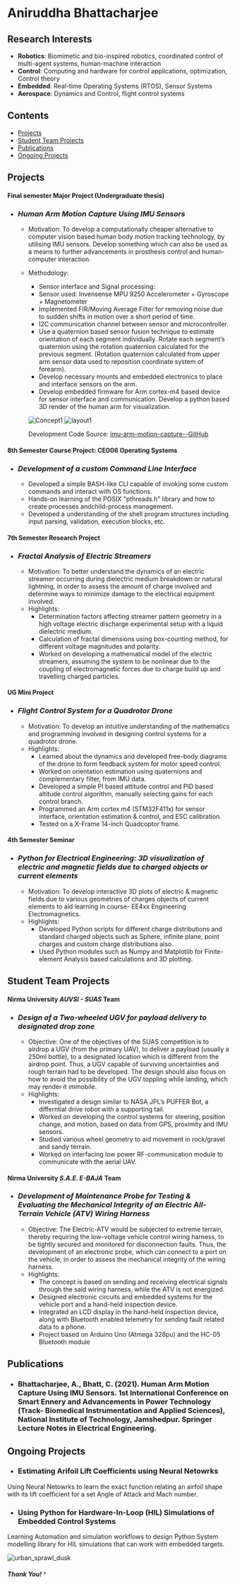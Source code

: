 # Aniruddha Bhattacharjee

## Research Interests

- **Robotics**: Biomimetic and bio-inspired robotics, coordinated control of multi-agent systems, human-machine interaction
- **Control**: Computing and hardware for control applications, optimization, Control theory
- **Embedded**: Real-time Operating Systems (RTOS), Sensor Systems
- **Aerospace**: Dynamics and Control, flight control systems

## Contents

- [Projects](#projects)
- [Student Team Projects](#student-team-projects)
- [Publications](#publications)
- [Ongoing Projects](#ongoing-projects)

## Projects

#### Final semester Major Project (Undergraduate thesis)
- ### **_Human Arm Motion Capture Using IMU Sensors_**
  - Motivation: To develop a computationally cheaper alternative to computer vision based human body motion tracking technology, by utilising IMU sensors. Develop something which can also be used as a means to further advancements in prosthesis control and human-computer interaction.
  - Methodology:
    - Sensor interface and Signal processing:
     + Sensor used: Invensense MPU 9250 Accelerometer + Gyroscope + Magnetometer
     + Implemented FIR/Moving Average Filter for removing noise due to sudden shifts in motion over a short period of time.
     + I2C communication channel between sensor and microcontroller.
    - Use a quaternion based sensor fusion technique to estimate orientation of each segment individually. Rotate each segment’s quaternion using the rotation quaternion calculated for the previous segment. (Rotation quaternion calculated from upper arm sensor data used to reposition coordinate system of forearm).
    - Develop necessary mounts and embedded electronics to place and interface sensors on the arm.
    - Develop embedded firmware for Arm cortex-m4 based device for sensor interface and communication. Develop a python based 3D render of the human arm for visualization.

     ![Concept1](/assets/media/concept1.png)  ![layout1](/assets/media/layout1.png)

      Development Code Source: [imu-arm-motion-capture--GitHub](https://github.com/ARZ3N/imu-arm-motion-capture)
      
#### 8th Semester Course Project: CE006 Operating Systems
- ### **_Development of a custom Command Line Interface_**
  - Developed a simple BASH-like CLI capable of invoking some custom commands and interact with OS functions.
  - Hands-on learning of the POSIX "pthreads.h" library and how to create processes andchild-process management.
  - Developed a understanding of the shell program structures including input parsing, validation, execution blocks, etc.

#### 7th Semester Research Project
- ### **_Fractal Analysis of Electric Streamers_**
  - Motivation: To better understand the dynamics of an electric streamer occurring during dielectric medium breakdown or natural lightning, in order to assess the amount of charge involved and determine ways to minimize damage to the electrical equipment involved.
  - Highlights:
    - Determination factors affecting streamer pattern geometry in a high voltage electric discharge experimental setup with a liquid dielectric medium. 
    - Calculation of fractal dimensions using box-counting method, for different voltage magnitudes and polarity.
    - Worked on developing a mathematical model of the electric streamers, assuming the system to be nonlinear due to the coupling of electromagnetic forces due to charge build up and travelling charged particles.


#### UG Mini Project
- ### **_Flight Control System for a Quadrotor Drone_**
  - Motivation: To develop an intuitive understanding of the mathematics and programming involved in designing control systems for a quadrotor drone.
  - Highlights:
    - Learned about the dynamics and developed free-body diagrams of the drone to form feedback system for motor speed control.
    - Worked on orientation estimation using quaternions and complementary filter, from IMU data.
    - Developed a simple PI based attitude control and PID based altitude control algorithm, manually selecting gains for each control branch.
    - Programmed an Arm cortex m4 (STM32F411x) for sensor interface, orientation estimation & control, and ESC calibration.
    - Tested on a X-Frame 14-inch Quadcoptor frame.


#### 4th Semester Seminar
- ### **_Python for Electrical Engineering: 3D visualization of electric and magnetic fields due to charged objects or current elements_**
  - Motivation: To develop interactive 3D plots of electric & magnetic fields due to various geometries of charges objects of current elements to aid learning in course- EE4xx Engineering Electromagnetics.
  - Highlights:
    - Developed Python scripts for different charge distributions and standard charged objects such as Sphere, infinite plane, point charges and custom charge distributions also.
    - Used Python modules such as Numpy and Matplotlib for Finite-element Analysis based calculations and 3D plotting.

## Student Team Projects

#### Nirma University _AUVSI - SUAS_ Team
- ### **_Design of a Two-wheeled UGV for payload delivery to designated drop zone_**
  - Objective: One of the objectives of the SUAS competition is to airdrop a UGV (from the primary UAV), to deliver a payload (usually a 250ml bottle), to a designated location which is different from the airdrop point. Thus, a UGV capable of surviving uncertainties and rough terrain had to be developed. The design should also focus on how to avoid the possibility of the UGV toppling while landing, which may render it immobile.
  - Highlights: 
    - Investigated a design similar to NASA JPL’s PUFFER Bot, a differntial drive robot with a supporting tail.
    -	Worked on developing the control systems for steering, position change, and motion, based on data from GPS, proximity and IMU sensors.
    -	Studied various wheel geometry to aid movement in rock/gravel and sandy terrain.
    -	Worked on interfacing low power RF-communication module to communicate with the aerial UAV.

#### Nirma University **_S.A.E. E-BAJA_** Team
- ### **_Development of Maintenance Probe for Testing & Evaluating the Mechanical Integrity of an Electric All-Terrain Vehicle (ATV) Wiring Harness_**
  - Objective: The Electric-ATV would be subjected to extreme terrain, thereby requiring the low-voltage vehicle control wiring harness, to be tightly secured and monitored for disconnection faults. Thus, the development of an electronic probe, which can connect to a port on the vehicle, in order to assess the mechanical integrity of the wiring harness.
  - Highlights:
    - The concept is based on sending and receiving electrical signals through the said wiring harness, while the ATV is not energized.
    - Designed electronic circuits and embedded systems for the vehicle port and a hand-held inspection device.
    - Integrated an LCD display in the hand-held inspection device, along with Bluetooth enabled telemetry for sending fault related data to a phone.
    - Project based on Arduino Uno (Atmega 328pu) and the HC-05 Bluetooth module 

## Publications

- ### Bhattacharjee, A., Bhatt, C. (2021). Human Arm Motion Capture Using IMU Sensors. 1st International Conference on Smart Ennery and Advancements in Power Technology (Track- Biomedical Instrumentation and Applied Sciences), National Institute of Technology, Jamshedpur. Springer Lecture Notes in Electrical Engineering.

## Ongoing Projects

- ### **Estimating Arifoil Lift Coefficients using Neural Netowrks**
Using Neural Netowrks to learn the exact function relating an airfoil shape with its lift coefficient for a set Angle of Attack and Mach number.

- ### **Using Python for Hardware-In-Loop (HIL) Simulations of Embedded Control Systems**
Learning Automation and simulation workflows to design Python System modelling library for HIL simulations that can work with embedded targets.









 
![urban_sprawl_dusk](/assets/media/giphy_dusk_japan_city.gif)

##### Thank You! ^
